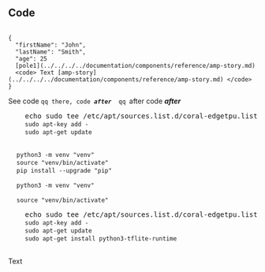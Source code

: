 ## Code

```

{
  "firstName": "John",
  "lastName": "Smith",
  "age": 25
  [pole1](../../../../documentation/components/reference/amp-story.md)
  <code> Text [amp-story](../../../../documentation/components/reference/amp-story.md) </code>
}

```

See code <code>qq there, code <b><em>after </em></b> qq </code>after code <b><em>after </em></b>

<div data-md-type=\"block_html\">
  <pre>
    echo sudo tee /etc/apt/sources.list.d/coral-edgetpu.list
    <code>sudo apt-key add -</code>
    <code>sudo apt-get update</code>
  </pre>
</div>

<pre class="prettyprint lang-bsh">
  <code class="devsite-terminal">python3 -m venv "venv"</code>
  <code class="devsite-terminal">source "venv/bin/activate"</code>
  <code class="devsite-terminal tfo-terminal-venv">pip install --upgrade "pip"</code>
</pre>

<pre class="prettyprint lang-bsh">
  <code class="devsite-terminal">python3 -m venv "venv"</code>
</pre>

<pre class="prettyprint lang-bsh">
  <code class="devsite-terminal">source "venv/bin/activate"</code>
</pre>

<div data-md-type="block_html">
  <pre class="devsite-terminal">
    echo sudo tee /etc/apt/sources.list.d/coral-edgetpu.list
    <code class="devsite-terminal">sudo apt-key add -</code>
    <code class="devsite-terminal">sudo apt-get update</code>
    <code class="devsite-terminal">sudo apt-get install python3-tflite-runtime</code>
  </pre>
</div>

Text
